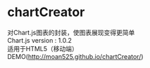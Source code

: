 # chartCreator
 对Chart.js图表的封装，使图表展现变得更简单<br>
 Chart.js version : 1.0.2<br>
 适用于HTML5（移动端）<br>
 DEMO(http://moan525.github.io/chartCreator/)
